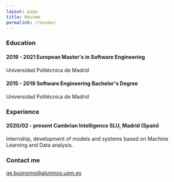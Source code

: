 ```yaml
---
layout: page
title: Resume
permalink: /resume/
---
```

### Education

#### 2019 - 2021        European Master's in Software Engineering

<div class="entry">
    Universidad Politécnica de Madrid
</div>

#### 2015 - 2019        Software Engineering Bachelor's Degree

<div class="entry">
    Universidad Politécnica de Madrid
</div>


### Experience

#### 2020/02 - present  Cambrian Intelligence SLU, Madrid (Spain)

<div class="entry">
    Internship, development of models and systems based on Machine Learning and Data analysis.
</div>

### Contact me

[ge.buonomo@alumnos.upm.es](mailto:ge.buonomo@alumnos.upm.es)